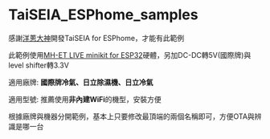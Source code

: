 # TaiSEIA_ESPhome_samples

感謝[洋蔥大神](https://github.com/tsunglung/taixia)開發TaiSEIA for ESPhome，才能有此範例

此範例使用[MH-ET LIVE minikit for ESP32](https://doc.riot-os.org/group__boards__esp32__mh-et-live-minikit.html)硬體，另加DC-DC轉5V(國際牌)與level shifter轉3.3V

適用廠牌: **國際牌冷氣、日立除濕機、日立冷氣**

適用型號: 推薦使用**非內建WiFi**的機型，安裝方便

根據廠牌與機器分開範例，基本上只要修改最頂端的兩個名稱即可，方便OTA與辨識是哪一台


